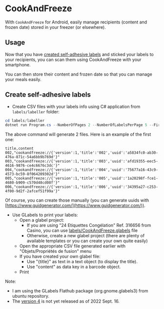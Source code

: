 # CookAndFreeze

With `CookAndFreeze` for Android, easily manage recipients (content and frozen date) stored in your freezer (or elsewhere).

## Usage

Now that you have [created self-adhesive labels](#create-self-adhesive-labels) and sticked your labels to your recipients, you can scan them using CookAndFreeze with your smartphone.

You can then store their content and frozen date so that you can manage your meals easily.

## Create self-adhesive labels

- Create CSV files with your labels info using C# application from `labels/labeller` folder:

```powershell
cd labels/labeller
dotnet run Program.cs --NumberOfPages 2 --NumberOfLabelsPerPage 5 --FirstLabelNumber 2
```

The above command will generate 2 files. Here is an example of the first one:

```csv
title,content
002,"cookandfreeze://{'version':1,'title':'002','uuid':'a5834fc0-ab30-476a-871c-54a6bb9b769d'}"
003,"cookandfreeze://{'version':1,'title':'003','uuid':'afd19355-eec5-4616-9876-ce4c6676c3dc'}"
004,"cookandfreeze://{'version':1,'title':'004','uuid':'75677a16-43c9-4573-bc59-8f064209302d'}"
005,"cookandfreeze://{'version':1,'title':'005','uuid':'1a20298f-fce1-4680-b909-c570d48cd08f'}"
006,"cookandfreeze://{'version':1,'title':'006','uuid':'34395a27-c253-4f00-9d2f-2afcef51f99a'}"

```

Of course, you can create those manually (you can generate uuids with [https://www.guidgenerator.com/](https://www.guidgenerator.com/)).

- Use GLabels to print your labels:
  - Open a glabel project:
    - If you are using "24 Etiquettes Congélation" Ref. 316656 from Casino, you can use [labels/CookAndFreeze.glabels](labels/CookAndFreeze.glabels) file
    - Otherwise, create a new glabel project (there are plenty of available templates or you can create your own quite easily)
  - Open the appropriate CSV file generated earlier with "Objets/Propriétés de fusion" menu
  - If you have created your own glabel file:
    - Use "{title}" as text in a text object (to display the title).
    - Use "content" as data key in a barcode object.
  - Print

Note:

- I am using the GLabels Flathub package (org.gnome.glabels3) from ubuntu repository.
- The [version 4](https://github.com/jimevins/glabels-qt) is not yet released as of 2022 Sept. 16.


